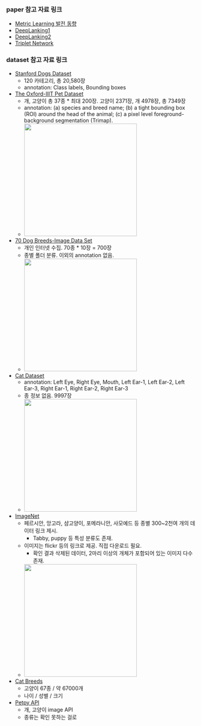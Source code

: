 ### paper 참고 자료 링크

- [Metric Learning 발전 동향](https://blog.est.ai/2020/02/%EB%A9%94%ED%8A%B8%EB%A6%AD%EB%9F%AC%EB%8B%9D-%EA%B8%B0%EB%B0%98-%EC%95%88%EA%B2%BD-%EA%B2%80%EC%83%89-%EC%84%9C%EB%B9%84%EC%8A%A4-%EA%B0%9C%EB%B0%9C%EA%B8%B02/)
- [DeepLanking1](https://umbum.dev/262)
- [DeepLanking2](https://you359.github.io/meta%20learning/DeepRanking/)
- [Triplet Network](https://m.blog.naver.com/PostView.nhn?blogId=4u_olion&logNo=221478534498&proxyReferer=https:%2F%2Fwww.google.com%2F)



### dataset 참고 자료 링크
- [Stanford Dogs Dataset](http://vision.stanford.edu/aditya86/ImageNetDogs/main.html)
  - 120 카테고리, 총 20,580장
  - annotation: Class labels, Bounding boxes
- [The Oxford-IIIT Pet Dataset](https://www.robots.ox.ac.uk/~vgg/data/pets/)
  - 개, 고양이 총 37종 * 최대 200장. 고양이 2371장, 개 4978장, 총 7349장
  - annotation: (a) species and breed name; (b) a tight bounding box (ROI) around the head of the animal; (c) a pixel level foreground-background segmentation (Trimap).
  - <img src="https://www.robots.ox.ac.uk/~vgg/data/pets/pet_annotations.jpg" width="300">
- [70 Dog Breeds-Image Data Set](https://www.kaggle.com/gpiosenka/70-dog-breedsimage-data-set?)
  - 개인 인터넷 수집. 70종 * 10장 = 700장
  - 종별 폴더 분류. 이외의 annotation 없음.
  - <img src="https://storage.googleapis.com/kagglesdsdata/datasets%2F453611%2F856334%2Fdog_classes%2Ftest%2FYorkie%2F01.jpg?GoogleAccessId=databundle-worker-v2@kaggle-161607.iam.gserviceaccount.com&Expires=1596117740&Signature=TgrQKR4zfB1cDqt2VmXDx3otYZnabf8eLe2I8BhIdISMJA6yA5znxCdD1gxK7%2FbXQO7LBqd%2FpSB30jky%2BUx27VV2u2U0BoD%2B%2FeGY8oAMC8Q%2FsFoHlaHQuDvq7Th8kfvivxUpP7knY31GI9O65v8lO0mUWe8rGG%2F4h2V0J8xv66Vb04Bp7unpgp5hk8BcxXoqWmFA%2BkkFl5zmZdxiUFVuPlI8VhlfOQxSu7GIZghgMWvKf1%2FbRVZ0NkV9K1sfRqFLjFQU098C8nU4tTQquw9Ru4FVFMVwjhuW3X231qFqXZ%2FI1iGTaz8SdG5XY9RYg8ZyC6mQj%2FaRxeraVIxPHvWtNw%3D%3D" width="300">
- [Cat Dataset](https://www.kaggle.com/crawford/cat-dataset)
  - annotation: Left Eye, Right Eye, Mouth, Left Ear-1, Left Ear-2, Left Ear-3, Right Ear-1, Right Ear-2, Right Ear-3
  - 종 정보 없음. 9997장
  - <img src="https://storage.googleapis.com/kaggle-datasets-images/13371/18106/56a8b8386bfca43e421a2e858425b3a5/dataset-card.png" width="300">
- [ImageNet](http://image-net.org/synset?wnid=n02121808)
  - 페르시안, 앙고라, 샴고양이, 포메라니안, 사모예드 등 종별 300~2천여 개의 데이터 링크 제시.
    - Tabby, puppy 등 특성 분류도 존재.
  - 이미지는 flickr 등의 링크로 제공. 직접 다운로드 필요.
    - 확인 결과 삭제된 데이터, 2마리 이상의 개체가 포함되어 있는 이미지 다수 존재.
  - <img src="https://farm3.static.flickr.com/2247/2044930246_1053660e05.jpg" width="300">
- [Cat Breeds](https://www.kaggle.com/ma7555/cat-breeds-dataset?)
  - 고양이 67종 / 약 67000개
  - 나이 / 성별 / 크기
- [Petpy API](https://github.com/aschleg/petpy)
  - 개, 고양이 image API
  - 종류는 확인 못하는 걸로 
